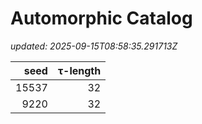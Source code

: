 # Automorphic Catalog

_updated: 2025-09-15T08:58:35.291713Z_

| seed | τ-length |
|---:|---:|
| 15537 | 32 |
| 9220 | 32 |
